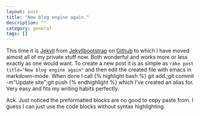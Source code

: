 ```yaml
---
layout: post
title: "New blog engine again."
description: ""
category: general
tags: []
---
```

This time it is [Jekyll](http://jekyllrb.com/) from
[Jekyllbootstrap](http://jekyllbootstrap.com/) on
[Github](https://github.com) to which I have moved almost all of my
private stuff now. Both wonderful and works more or less exactly as
one would want. To create a new post it is as simple as ``rake post
title="New blog engine again"`` and then edit the created file with
emacs in markdown-mode. When done I call
{% highlight bash %}
git add.;git commit -m"Update site";git push
{% endhighlight %}
which I've created an alias for. Very easy and fits my writing habits
perfectly. 

Ack. Just noticed the preformatted blocks are no good to copy paste
from. I guess I can just use the code blocks without syntax
highlighting. 

